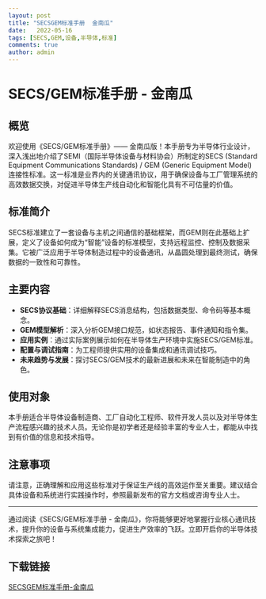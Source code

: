 ```yaml
---
layout: post
title: "SECSGEM标准手册  金南瓜"
date:   2022-05-16
tags: [SECS,GEM,设备,半导体,标准]
comments: true
author: admin
---
```

# SECS/GEM标准手册 - 金南瓜

## 概览

欢迎使用《SECS/GEM标准手册》—— 金南瓜版！本手册专为半导体行业设计，深入浅出地介绍了SEMI（国际半导体设备与材料协会）所制定的SECS (Standard Equipment Communications Standards) / GEM (Generic Equipment Model) 连接性标准。这一标准是业界内的关键通讯协议，用于确保设备与工厂管理系统的高效数据交换，对促进半导体生产线自动化和智能化具有不可估量的价值。

## 标准简介

SECS标准建立了一套设备与主机之间通信的基础框架，而GEM则在此基础上扩展，定义了设备如何成为“智能”设备的标准模型，支持远程监控、控制及数据采集。它被广泛应用于半导体制造过程中的设备通讯，从晶圆处理到最终测试，确保数据的一致性和可靠性。

## 主要内容

- **SECS协议基础**：详细解释SECS消息结构，包括数据类型、命令码等基本概念。
- **GEM模型解析**：深入分析GEM接口规范，如状态报告、事件通知和指令集。
- **应用实例**：通过实际案例展示如何在半导体生产环境中实施SECS/GEM标准。
- **配置与调试指南**：为工程师提供实用的设备集成和通讯调试技巧。
- **未来趋势与发展**：探讨SECS/GEM技术的最新进展和未来在智能制造中的角色。

## 使用对象

本手册适合半导体设备制造商、工厂自动化工程师、软件开发人员以及对半导体生产流程感兴趣的技术人员。无论你是初学者还是经验丰富的专业人士，都能从中找到有价值的信息和技术指导。

## 注意事项

请注意，正确理解和应用这些标准对于保证生产线的高效运作至关重要。建议结合具体设备和系统进行实践操作时，参照最新发布的官方文档或咨询专业人士。

---

通过阅读《SECS/GEM标准手册 - 金南瓜》，你将能够更好地掌握行业核心通讯技术，提升你的设备与系统集成能力，促进生产效率的飞跃。立即开启你的半导体技术探索之旅吧！

## 下载链接

[SECSGEM标准手册-金南瓜](https://pan.quark.cn/s/1897d22b9c54)